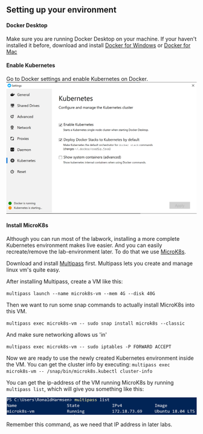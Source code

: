 ## Setting up your environment

#### Docker Desktop
Make sure you are running Docker Desktop on your machine.
If your haven't installed it before, download and install [Docker for Windows](https://docs.docker.com/docker-for-windows/install/) or [Docker for Mac](https://docs.docker.com/docker-for-mac/install)

#### Enable Kubernetes
Go to Docker settings and enable Kubernetes on Docker.
![enable-k8s](images/lab1/docker-enable-k8s.png)

#### Install MicroK8s
Although you can run most of the labwork, installing a more complete Kubernetes environment makes live easier. And you can easily recreate/remove the lab-environment later.
To do that we use [MicroK8s](https://microk8s.io).


Download and install [Multipass](https://github.com/CanonicalLtd/multipass/releases/) first. Multipass lets you create and manage linux vm's quite easy.

After installing Multipass, create a VM like this:

`
multipass launch --name microk8s-vm --mem 4G --disk 40G
`

Then we want to run some snap commands to actually install MicroK8s into this VM.

`
multipass exec microk8s-vm -- sudo snap install microk8s --classic
`

And make sure networking allows us 'in'

`
multipass exec microk8s-vm -- sudo iptables -P FORWARD ACCEPT
`

Now we are ready to use the newly created Kubernetes environment inside the VM.
You can get the cluster info by executing:
`
multipass exec microk8s-vm -- /snap/bin/microk8s.kubectl cluster-info
`

You can get the ip-address of the VM running MicroK8s by running
`multipass list`, 
which will give you something like this:

![](images/lab1/vm-ip.png)

Remember this command, as we need that IP address in later labs.